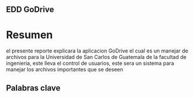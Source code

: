 ## EDD GoDrive
## 
# Resumen
el presente reporte explicara la aplicacion GoDrive el cual es un manejar de archivos para la Universidad de San Carlos de Guatemala de la facultad de ingenieria, este lleva el control de usuarios, este sera un sistema para manejar los archivos importantes que se deseen 

## Palabras clave
